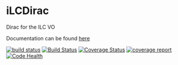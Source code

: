iLCDirac
========

Dirac for the ILC VO

Documentation can be found [here](http://lcd-data.web.cern.ch/lcd-data/doc/ilcdiracdoc/)

[![build status](https://gitlab.cern.ch/CLICdp/iLCDirac/ILCDIRAC/badges/Rel-v27r0/build.svg)](https://gitlab.cern.ch/CLICdp/iLCDirac/ILCDIRAC/commits/Rel-v27r0)
[![Build Status](https://travis-ci.org/LCDsoft/ILCDIRAC.svg?branch=Rel-v27r0)](https://travis-ci.org/LCDsoft/ILCDIRAC)
[![Coverage Status](https://coveralls.io/repos/github/LCDsoft/ILCDIRAC/badge.svg?branch=Rel-v27r0)](https://coveralls.io/github/LCDsoft/ILCDIRAC?branch=Rel-v27r0)
[![coverage report](https://gitlab.cern.ch/CLICdp/iLCDirac/ILCDIRAC/badges/Rel-v27r0/coverage.svg)](https://gitlab.cern.ch/CLICdp/iLCDirac/ILCDIRAC/commits/Rel-v27r0)
[![Code Health](https://landscape.io/github/LCDsoft/ILCDIRAC/Rel-v27r0-landscape/landscape.svg?style=plastic)](https://landscape.io/github/LCDsoft/ILCDIRAC/Rel-v27r0-landscape)